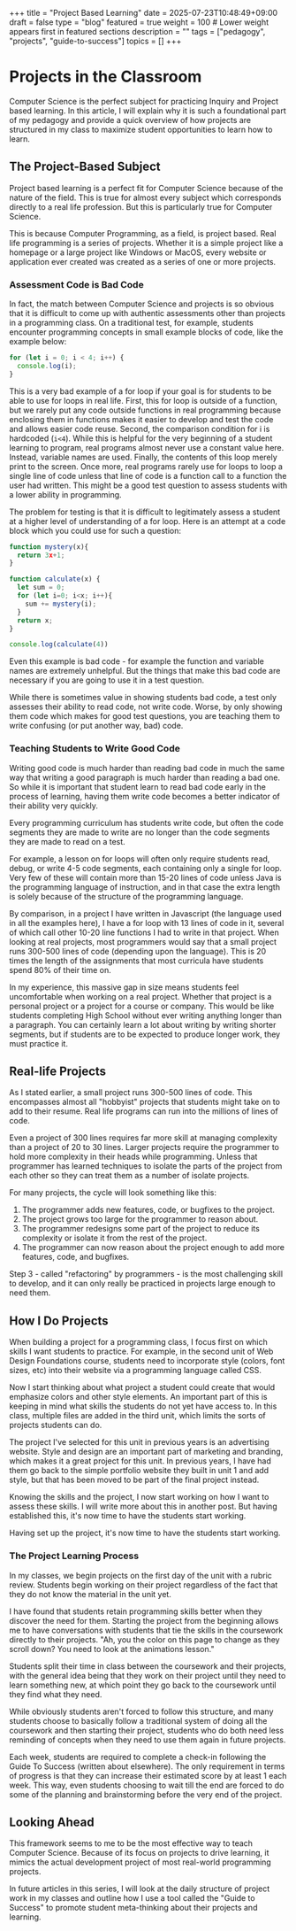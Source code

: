 +++
title = "Project Based Learning"
date = 2025-07-23T10:48:49+09:00
draft = false
type = "blog"
featured = true
weight = 100  # Lower weight appears first in featured sections
description = ""
tags = ["pedagogy", "projects", "guide-to-success"]
topics = []
+++

# Projects in the Classroom

Computer Science is the perfect subject for practicing Inquiry and Project
based learning. In this article, I will explain why it is such a foundational
part of my pedagogy and provide a quick overview of how projects are structured
in my class to maximize student opportunities to learn how to learn.

## The Project-Based Subject

Project based learning is a perfect fit for Computer Science because of the
nature of the field. This is true for almost every subject which corresponds
directly to a real life profession. But this is particularly true for Computer
Science.

This is because Computer Programming, as a field, is project based. Real life
programming is a series of projects. Whether it is a simple project like a
homepage or a large project like Windows or MacOS, every website or application
ever created was created as a series of one or more projects.

### Assessment Code is Bad Code

In fact, the match between Computer Science and projects is so obvious that it
is difficult to come up with authentic assessments other than projects in a
programming class. On a traditional test, for example, students encounter
programming concepts in small example blocks of code, like the example below:

```javascript
for (let i = 0; i < 4; i++) {
  console.log(i);
}
```

This is a very bad example of a for loop if your goal is for students to be
able to use for loops in real life. First, this for loop is outside of a
function, but we rarely put any code outside functions in real programming
because enclosing them in functions makes it easier to develop and test the
code and allows easier code reuse. Second, the comparison condition for i is
hardcoded (`i<4`). While this is helpful for the very beginning of a student
learning to program, real programs almost never use a constant value here.
Instead, variable names are used. Finally, the contents of this loop merely
print to the screen. Once more, real programs rarely use for loops to loop a
single line of code unless that line of code is a function call to a function
the user had written. This might be a good test question to assess students
with a lower ability in programming.

The problem for testing is that it is difficult to legitimately assess a
student at a higher level of understanding of a for loop. Here is an attempt at
a code block which you could use for such a question:

```javascript
function mystery(x){
  return 3x+1;
}

function calculate(x) {
  let sum = 0;
  for (let i=0; i<x; i++){
    sum += mystery(i);
  }
  return x;
}

console.log(calculate(4))
```

Even this example is bad code - for example the function and variable names are
extremely unhelpful. But the things that make this bad code are necessary if
you are going to use it in a test question.

While there is sometimes value in showing students bad code, a test only
assesses their ability to read code, not write code. Worse, by only showing
them code which makes for good test questions, you are teaching them to write
confusing (or put another way, bad) code.

### Teaching Students to Write Good Code

Writing good code is much harder than reading bad code in much the same way
that writing a good paragraph is much harder than reading a bad one. So while
it is important that student learn to read bad code early in the process of
learning, having them write code becomes a better indicator of their ability
very quickly.

Every programming curriculum has students write code, but often the code
segments they are made to write are no longer than the code segments they are
made to read on a test.

For example, a lesson on for loops will often only require students read,
debug, or write 4-5 code segments, each containing only a single for loop. Very
few of these will contain more than 15-20 lines of code unless Java is the
programming language of instruction, and in that case the extra length is
solely because of the structure of the programming language.

By comparison, in a project I have written in Javascript (the language used in
all the examples here), I have a for loop with 13 lines of code in it, several
of which call other 10-20 line functions I had to write in that project. When
looking at real projects, most programmers would say that a small project runs
300-500 lines of code (depending upon the language). This is 20 times the
length of the assignments that most curricula have students spend 80% of their
time on.

In my experience, this massive gap in size means students feel uncomfortable
when working on a real project. Whether that project is a personal project or a
project for a course or company. This would be like students completing High
School without ever writing anything longer than a paragraph. You can certainly
learn a lot about writing by writing shorter segments, but if students are to
be expected to produce longer work, they must practice it.

## Real-life Projects

As I stated earlier, a small project runs 300-500 lines of code. This
encompasses almost all "hobbyist" projects that students might take on to add
to their resume. Real life programs can run into the millions of lines of code.

Even a project of 300 lines requires far more skill at managing complexity than
a project of 20 to 30 lines. Larger projects require the programmer to hold
more complexity in their heads while programming. Unless that programmer has
learned techniques to isolate the parts of the project from each other so they
can treat them as a number of isolate projects.

For many projects, the cycle will look something like this:

1. The programmer adds new features, code, or bugfixes to the project.
2. The project grows too large for the programmer to reason about.
3. The programmer redesigns some part of the project to reduce its complexity
   or isolate it from the rest of the project.
4. The programmer can now reason about the project enough to add more features,
   code, and bugfixes.

Step 3 - called "refactoring" by programmers - is the most challenging skill to
develop, and it can only really be practiced in projects large enough to need
them.

## How I Do Projects

When building a project for a programming class, I focus first on which skills
I want students to practice. For example, in the second unit of Web Design
Foundations course, students need to incorporate style (colors, font sizes,
etc) into their website via a programming language called CSS.

Now I start thinking about what project a student could create that would
emphasize colors and other style elements. An important part of this is keeping
in mind what skills the students do not yet have access to. In this class,
multiple files are added in the third unit, which limits the sorts of projects
students can do.

The project I've selected for this unit in previous years is an advertising
website. Style and design are an important part of marketing and branding,
which makes it a great project for this unit. In previous years, I have had
them go back to the simple portfolio website they built in unit 1 and add
style, but that has been moved to be part of the final project instead.

Knowing the skills and the project, I now start working on how I want to assess
these skills. I will write more about this in another post. But having
established this, it's now time to have the students start working.

Having set up the project, it's now time to have the students start working.

### The Project Learning Process

In my classes, we begin projects on the first day of the unit with a rubric
review. Students begin working on their project regardless of the fact that
they do not know the material in the unit yet.

I have found that students retain programming skills better when they discover
the need for them. Starting the project from the beginning allows me to have
conversations with students that tie the skills in the coursework directly to
their projects. "Ah, you the color on this page to change as they scroll down?
You need to look at the animations lesson."

Students split their time in class between the coursework and their projects,
with the general idea being that they work on their project until they need to
learn something new, at which point they go back to the coursework until they
find what they need.

While obviously students aren't forced to follow this structure, and many
students choose to basically follow a traditional system of doing all the
coursework and then starting their project, students who do both need less
reminding of concepts when they need to use them again in future projects.

Each week, students are required to complete a check-in following the Guide To
Success (written about elsewhere). The only requirement in terms of progress is
that they can increase their estimated score by at least 1 each week. This way,
even students choosing to wait till the end are forced to do some of the
planning and brainstorming before the very end of the project.

## Looking Ahead

This framework seems to me to be the most effective way to teach Computer
Science. Because of its focus on projects to drive learning, it mimics the
actual development project of most real-world programming projects.

In future articles in this series, I will look at the daily structure of
project work in my classes and outline how I use a tool called the "Guide to
Success" to promote student meta-thinking about their projects and learning.

